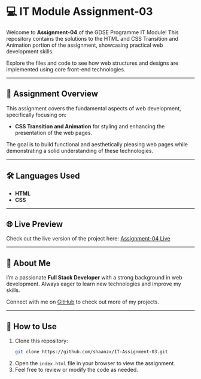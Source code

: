 # 💻 IT Module Assignment-03

Welcome to **Assignment-04** of the GDSE Programme IT Module! This repository contains the solutions to the HTML and CSS Transition and Animation portion of the assignment, showcasing practical web development skills.

Explore the files and code to see how web structures and designs are implemented using core front-end technologies.

---

## 📝 Assignment Overview

This assignment covers the fundamental aspects of web development, specifically focusing on:

- **CSS Transition and Animation** for styling and enhancing the presentation of the web pages.

The goal is to build functional and aesthetically pleasing web pages while demonstrating a solid understanding of these technologies.

---

## 🛠️ Languages Used

- **HTML**
- **CSS**

---

## 🌐 Live Preview

Check out the live version of the project here: [Assignment-04 Live](https://it-module-assignment-04-7151e.web.app)

---

## 🚀 About Me

I’m a passionate **Full Stack Developer** with a strong background in web development. Always eager to learn new technologies and improve my skills.

Connect with me on [GitHub](https://github.com/shaanzx) to check out more of my projects.

---

## 📖 How to Use

1. Clone this repository:
   ```bash
   git clone https://github.com/shaanzx/IT-Assignment-03.git
   ```
2. Open the `index.html` file in your browser to view the assignment.
3. Feel free to review or modify the code as needed.
